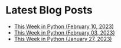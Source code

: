 # Latest Blog Posts
- [This Week in Python (February 10, 2023)](https://bas.codes/posts/this-week-python-050)
- [This Week in Python (February 03, 2023)](https://bas.codes/posts/this-week-python-049)
- [This Week in Python (January 27, 2023)](https://bas.codes/posts/this-week-python-048)
